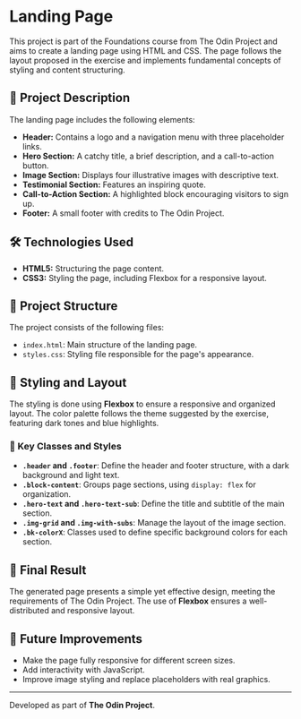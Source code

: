 # Landing Page

This project is part of the Foundations course from The Odin Project and aims to create a landing page using HTML and CSS. The page follows the layout proposed in the exercise and implements fundamental concepts of styling and content structuring.

## 📌 Project Description

The landing page includes the following elements:
- **Header:** Contains a logo and a navigation menu with three placeholder links.
- **Hero Section:** A catchy title, a brief description, and a call-to-action button.
- **Image Section:** Displays four illustrative images with descriptive text.
- **Testimonial Section:** Features an inspiring quote.
- **Call-to-Action Section:** A highlighted block encouraging visitors to sign up.
- **Footer:** A small footer with credits to The Odin Project.

## 🛠️ Technologies Used

- **HTML5:** Structuring the page content.
- **CSS3:** Styling the page, including Flexbox for a responsive layout.

## 📂 Project Structure

The project consists of the following files:

- `index.html`: Main structure of the landing page.
- `styles.css`: Styling file responsible for the page's appearance.

## 🎨 Styling and Layout

The styling is done using **Flexbox** to ensure a responsive and organized layout. The color palette follows the theme suggested by the exercise, featuring dark tones and blue highlights.

### 📌 Key Classes and Styles

- **`.header` and `.footer`**: Define the header and footer structure, with a dark background and light text.
- **`.block-content`**: Groups page sections, using `display: flex` for organization.
- **`.hero-text` and `.hero-text-sub`**: Define the title and subtitle of the main section.
- **`.img-grid` and `.img-with-subs`**: Manage the layout of the image section.
- **`.bk-colorX`**: Classes used to define specific background colors for each section.

## 📸 Final Result

The generated page presents a simple yet effective design, meeting the requirements of The Odin Project. The use of **Flexbox** ensures a well-distributed and responsive layout.


## 📌 Future Improvements

- Make the page fully responsive for different screen sizes.
- Add interactivity with JavaScript.
- Improve image styling and replace placeholders with real graphics.

---
Developed as part of **The Odin Project**.

